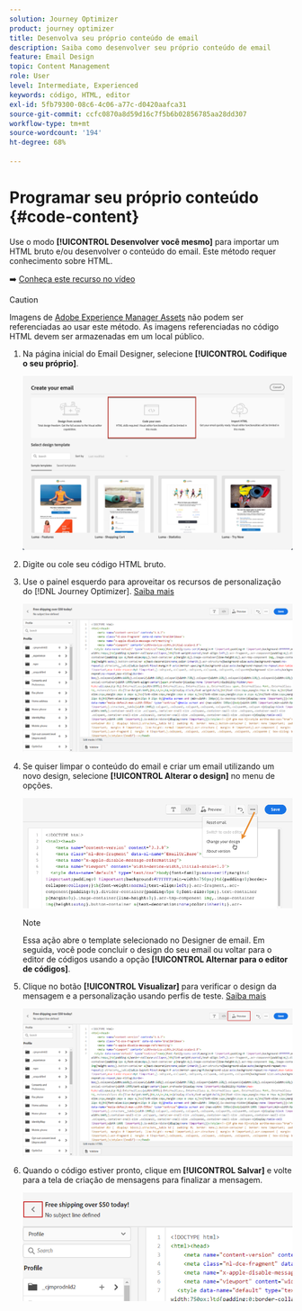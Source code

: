 ```yaml
---
solution: Journey Optimizer
product: journey optimizer
title: Desenvolva seu próprio conteúdo de email
description: Saiba como desenvolver seu próprio conteúdo de email
feature: Email Design
topic: Content Management
role: User
level: Intermediate, Experienced
keywords: código, HTML, editor
exl-id: 5fb79300-08c6-4c06-a77c-d0420aafca31
source-git-commit: ccfc0870a8d59d16c7f5b6b02856785aa28dd307
workflow-type: tm+mt
source-wordcount: '194'
ht-degree: 68%

---
```


# Programar seu próprio conteúdo {#code-content}

Use o modo **[!UICONTROL Desenvolver você mesmo]** para importar um HTML bruto e/ou desenvolver o conteúdo do email. Este método requer conhecimento sobre HTML.

➡️ [Conheça este recurso no vídeo](#video)

>[!CAUTION]
>
> Imagens de [Adobe Experience Manager Assets](../integrations/assets.md) não podem ser referenciadas ao usar este método. As imagens referenciadas no código HTML devem ser armazenadas em um local público.

1. Na página inicial do Email Designer, selecione **[!UICONTROL Codifique o seu próprio]**.

   ![](assets/code-your-own.png)

1. Digite ou cole seu código HTML bruto.

1. Use o painel esquerdo para aproveitar os recursos de personalização do [!DNL Journey Optimizer]. [Saiba mais](../personalization/personalize.md)

   ![](assets/code-editor.png)

1. Se quiser limpar o conteúdo do email e criar um email utilizando um novo design, selecione **[!UICONTROL Alterar o design]** no menu de opções.

   ![](assets/code-editor-change-design.png)

   >[!NOTE]
   >
   >Essa ação abre o template selecionado no Designer de email. Em seguida, você pode concluir o design do seu email ou voltar para o editor de códigos usando a opção **[!UICONTROL Alternar para o editor de códigos]**.

1. Clique no botão **[!UICONTROL Visualizar]** para verificar o design da mensagem e a personalização usando perfis de teste. [Saiba mais](../content-management/preview-test.md)

   ![](assets/code-editor-preview.png)

1. Quando o código estiver pronto, clique em **[!UICONTROL Salvar]** e volte para a tela de criação de mensagens para finalizar a mensagem.

   ![](assets/code-editor-save.png)
